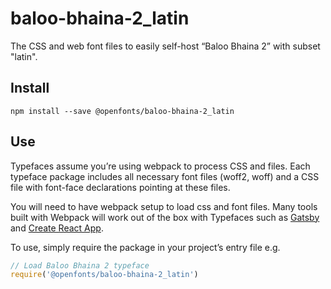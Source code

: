 
# baloo-bhaina-2_latin

The CSS and web font files to easily self-host “Baloo Bhaina 2” with subset "latin".

## Install

`npm install --save @openfonts/baloo-bhaina-2_latin`

## Use

Typefaces assume you’re using webpack to process CSS and files. Each typeface
package includes all necessary font files (woff2, woff) and a CSS file with
font-face declarations pointing at these files.

You will need to have webpack setup to load css and font files. Many tools built
with Webpack will work out of the box with Typefaces such as [Gatsby](https://github.com/gatsbyjs/gatsby)
and [Create React App](https://github.com/facebookincubator/create-react-app).

To use, simply require the package in your project’s entry file e.g.

```javascript
// Load Baloo Bhaina 2 typeface
require('@openfonts/baloo-bhaina-2_latin')
```
